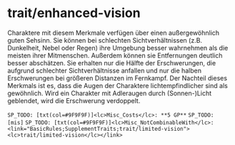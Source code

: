 # trait/enhanced-vision

Charaktere mit diesem Merkmale verfügen über einen außergewöhnlich guten Sehsinn. Sie können bei schlechten Sichtverhältnissen (z.B. Dunkelheit, Nebel oder Regen) ihre Umgebung besser wahrnehmen als die meisten ihrer Mitmenschen. Außerdem können sie Entfernungen deutlich besser abschätzen. Sie erhalten nur die Hälfte der Erschwerungen, die aufgrund schlechter Sichtverhältnisse anfallen und nur die halben Erschwerungen bei größeren Distanzen im Fernkampf. Der Nachteil dieses Merkmals ist es, dass die Augen der Charaktere lichtempfindlicher sind als gewöhnlich. Wird ein Charakter mit Adleraugen durch (Sonnen-)Licht geblendet, wird die Erschwerung verdoppelt.

`SP_TODO: [txt(col=#9F9F9F)]<lc>Misc_Costs</lc>: **5 GP**`
`SP_TODO: [mis]`
`SP_TODO: [txt(col=#9F9F9F)]<lc>Misc_NotCombinableWith</lc>: <link="BasicRules;SupplementTraits;trait/limited-vision"><lc>trait/limited-vision</lc></link>`